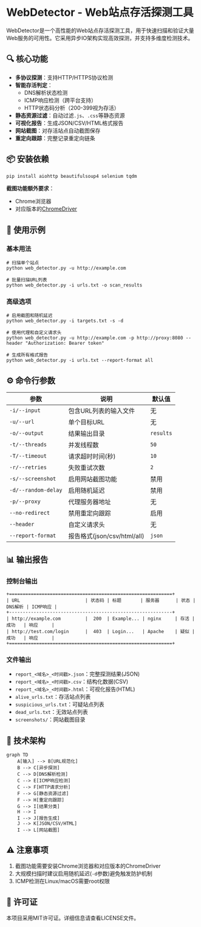 # WebDetector - Web站点存活探测工具

WebDetector是一个高性能的Web站点存活探测工具，用于快速扫描和验证大量Web服务的可用性。它采用异步IO架构实现高效探测，并支持多维度检测技术。

## 🔍 核心功能

- **多协议探测**：支持HTTP/HTTPS协议检测
- **智能存活判定**：
  - DNS解析状态检测
  - ICMP响应检测（跨平台支持）
  - HTTP状态码分析（200-399视为存活）
- **静态资源过滤**：自动过滤`.js`、`.css`等静态资源
- **可视化报告**：生成JSON/CSV/HTML格式报告
- **网站截图**：对存活站点自动截图保存
- **重定向跟踪**：完整记录重定向链条

## 📦 安装依赖

```bash
pip install aiohttp beautifulsoup4 selenium tqdm
```

**截图功能额外要求**：

- Chrome浏览器
- 对应版本的[ChromeDriver](https://sites.google.com/chromium.org/driver/)

## 🚀 使用示例

### 基本用法

```
# 扫描单个站点
python web_detector.py -u http://example.com

# 批量扫描URL列表
python web_detector.py -i urls.txt -o scan_results
```

### 高级选项

```
# 启用截图和随机延迟
python web_detector.py -i targets.txt -s -d

# 使用代理和自定义请求头
python web_detector.py -u http://example.com -p http://proxy:8080 --header "Authorization: Bearer token"

# 生成所有格式报告
python web_detector.py -i urls.txt --report-format all
```

## ⚙️ 命令行参数

| 参数                | 说明                        | 默认值    |
| ------------------- | --------------------------- | --------- |
| `-i/--input`        | 包含URL列表的输入文件       | 无        |
| `-u/--url`          | 单个目标URL                 | 无        |
| `-o/--output`       | 结果输出目录                | `results` |
| `-t/--threads`      | 并发线程数                  | `50`      |
| `-T/--timeout`      | 请求超时时间(秒)            | `10`      |
| `-r/--retries`      | 失败重试次数                | `2`       |
| `-s/--screenshot`   | 启用网站截图功能            | 禁用      |
| `-d/--random-delay` | 启用随机延迟                | 禁用      |
| `-p/--proxy`        | 代理服务器地址              | 无        |
| `--no-redirect`     | 禁用重定向跟踪              | 启用      |
| `--header`          | 自定义请求头                | 无        |
| `--report-format`   | 报告格式(json/csv/html/all) | `json`    |

## 📊 输出报告

### 控制台输出

```
+============================================================+
| URL                        | 状态码 | 标题       | 服务器      | 状态 | DNS解析 | ICMP响应 |
+------------------------------------------------------------+
| http://example.com         |  200  | Example... | nginx     | 存活 | 成功   | 响应     |
| http://test.com/login      |  403  | Login...   | Apache    | 疑似 | 成功   | 响应     |
+============================================================+
```

### 文件输出

- `report_<域名>_<时间戳>.json`：完整探测结果(JSON)
- `report_<域名>_<时间戳>.csv`：结构化数据(CSV)
- `report_<域名>_<时间戳>.html`：可视化报告(HTML)
- `alive_urls.txt`：存活站点列表
- `suspicious_urls.txt`：可疑站点列表
- `dead_urls.txt`：无效站点列表
- `screenshots/`：网站截图目录

## 🧩 技术架构

```
graph TD
    A[输入] --> B[URL规范化]
    B --> C[异步探测]
    C --> D[DNS解析检测]
    C --> E[ICMP响应检测]
    C --> F[HTTP请求分析]
    F --> G[静态资源过滤]
    F --> H[重定向跟踪]
    G --> I[结果分类]
    H --> I
    I --> J[报告生成]
    J --> K[JSON/CSV/HTML]
    I --> L[网站截图]
```

## ⚠️ 注意事项

1. 截图功能需要安装Chrome浏览器和对应版本的ChromeDriver
2. 大规模扫描时建议启用随机延迟(`-d`参数)避免触发防护机制
3. ICMP检测在Linux/macOS需要root权限

## 📜 许可证

本项目采用MIT许可证。详细信息请查看LICENSE文件。